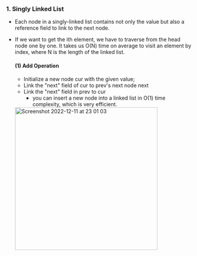 ### 1. Singly Linked List
* Each node in a singly-linked list contains not only the value but also a reference field to link to the next node. 
* If we want to get the ith element, we have to traverse from the head node one by one. It takes us O(N) time on average to visit an element by index, where N is the length of the linked list.

    #### (1) Add Operation
    * Initialize a new node cur with the given value;
    * Link the "next" field of cur to prev's next node next
    * Link the "next" field in prev to cur
        * you can insert a new node into a linked list in O(1) time complexity, which is very efficient.
    <img width="385" alt="Screenshot 2022-12-11 at 23 01 03" src="https://user-images.githubusercontent.com/34419390/206934012-835229ec-16f0-4b9b-8b98-51823f2a3931.png">

    